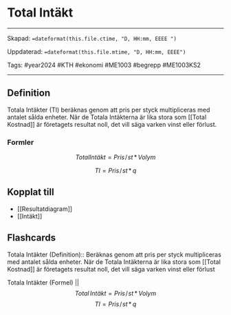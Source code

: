 # Total Intäkt

---
Skapad: `=dateformat(this.file.ctime, "D, HH:mm, EEEE ")`

Uppdaterad: `=dateformat(this.file.mtime, "D, HH:mm, EEEE")`

Tags: #year2024 #KTH #ekonomi #ME1003 #begrepp #ME1003KS2

---

## Definition

Totala Intäkter (TI) beräknas genom att pris per styck multipliceras med antalet sålda enheter. När de Totala Intäkterna är lika stora som [[Total Kostnad]] är företagets resultat noll, det vill säga varken vinst eller förlust.

### Formler

$$
{Total Intäkt = Pris\!/\!st \,*\, Volym}
$$

$$
{TI = Pris\!/\!st \,*\, q}
$$

## Kopplat till

- [[Resultatdiagram]]
- [[Intäkt]]

## Flashcards

Totala Intäkter (Definition):: Beräknas genom att pris per styck multipliceras med antalet sålda enheter. När de Totala Intäkterna är lika stora som [[Total Kostnad]] är företagets resultat noll, det vill säga varken vinst eller förlust
<!--SR:!2024-02-29,10,272-->

Totala Intäkter (Formel)
||
$$
{Total \, Intäkt = Pris\!/\!st \,*\, Volym}
$$
$$
{TI = Pris\!/\!st \,*\, q}
$$
<!--SR:!2024-03-18,24,270-->
